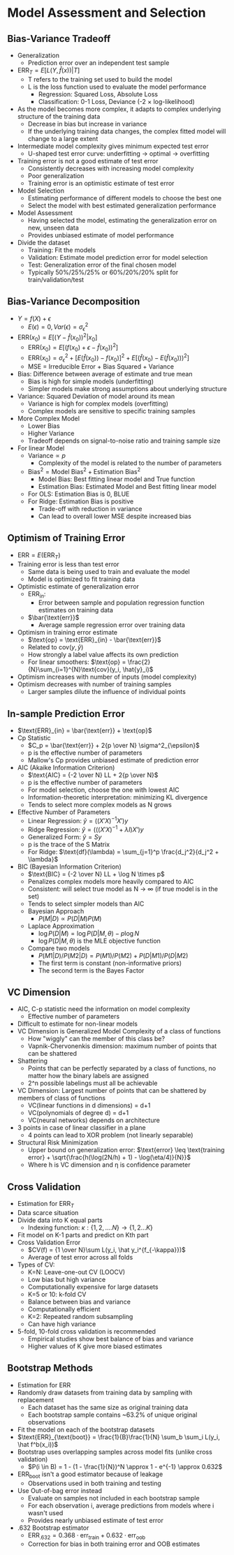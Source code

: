 # Model Assessment and Selection

## Bias-Variance Tradeoff

-   Generalization
    -   Prediction error over an independent test sample
-   $\text{ERR}_T = E[L(Y, \hat f(x)) | T]$
    -   T refers to the training set used to build the model
    -   L is the loss function used to evaluate the model performance
        -   Regression: Squared Loss, Absolute Loss
        -   Classification: 0-1 Loss, Deviance (-2 × log-likelihood)
-   As the model becomes more complex, it adapts to complex underlying structure of the training data
    -   Decrease in bias but increase in variance
    -   If the underlying training data changes, the complex fitted model will change to a large extent
-   Intermediate model complexity gives minimum expected test error
    -   U-shaped test error curve: underfitting → optimal → overfitting
-   Training error is not a good estimate of test error
    -   Consistently decreases with increasing model complexity
    -   Poor generalization
    -   Training error is an optimistic estimate of test error
-   Model Selection
    -   Estimating performance of different models to choose the best one
    -   Select the model with best estimated generalization performance
-   Model Assessment
    -   Having selected the model, estimating the generalization error on new, unseen data
    -   Provides unbiased estimate of model performance
-   Divide the dataset
    -   Training: Fit the models
    -   Validation: Estimate model prediction error for model selection
    -   Test: Generalization error of the final chosen model
    -   Typically 50%/25%/25% or 60%/20%/20% split for train/validation/test

## Bias-Variance Decomposition

-   $Y = f(X) + \epsilon$
    -   $E(\epsilon) = 0, Var(\epsilon) = \sigma^2_{\epsilon}$
-   $\text{ERR}(x_0) = E[(Y - \hat f(x_0))^2 | x_0]$
    -   $\text{ERR}(x_0) = E[(f(x_0) + \epsilon - \hat f(x_0))^2]$
    -   $\text{ERR}(x_0) = \sigma^2_{\epsilon} + [E(\hat f(x_0)) - f(x_0)]^2 + E[(\hat f(x_0) - E(\hat f(x_0)))^2]$
    -   MSE = Irreducible Error + Bias Squared + Variance
-   Bias: Difference between average of estimate and true mean
    -   Bias is high for simple models (underfitting)
    -   Simpler models make strong assumptions about underlying structure
-   Variance: Squared Deviation of model around its mean
    -   Variance is high for complex models (overfitting)
    -   Complex models are sensitive to specific training samples
-   More Complex Model
    -   Lower Bias
    -   Higher Variance
    -   Tradeoff depends on signal-to-noise ratio and training sample size
-   For linear Model
    -   $\text{Variance} \propto p$
        -   Complexity of the model is related to the number of parameters
    -   $\text{Bias}^2 = \text{Model Bias}^2 + \text{Estimation Bias}^2$
        -   Model Bias: Best fitting linear model and True function
        -   Estimation Bias: Estimated Model and Best fitting linear model
    -   For OLS: Estimation Bias is 0, BLUE
    -   For Ridge: Estimation Bias is positive
        -   Trade-off with reduction in variance
        -   Can lead to overall lower MSE despite increased bias

## Optimism of Training Error

-   $\text{ERR} = E(\text{ERR}_T)$
-   Training error is less than test error
    -   Same data is being used to train and evaluate the model
    -   Model is optimized to fit training data
-   Optimistic estimate of generalization error
    -   $\text{ERR}_{in}$:
        -   Error between sample and population regression function estimates on training data
    -   $\bar{\text{err}}$
        -   Average sample regression error over training data
-   Optimism in training error estimate
    -   $\text{op} = \text{ERR}_{in} - \bar{\text{err}}$
    -   Related to $\text{cov}(y, \hat y)$
    -   How strongly a label value affects its own prediction
    -   For linear smoothers: $\text{op} = \frac{2}{N}\sum_{i=1}^{N}\text{cov}(y_i, \hat{y}_i)$
-   Optimism increases with number of inputs (model complexity)
-   Optimism decreases with number of training samples
    -   Larger samples dilute the influence of individual points

## In-sample Prediction Error

-   $\text{ERR}_{in} = \bar{\text{err}} + \text{op}$
-   Cp Statistic
    -   $C_p = \bar{\text{err}} + 2{p \over N} \sigma^2_{\epsilon}$
    -   p is the effective number of parameters
    -   Mallow's Cp provides unbiased estimate of prediction error
-   AIC (Akaike Information Criterion)
    -   $\text{AIC} = {-2 \over N} LL + 2{p \over N}$
    -   p is the effective number of parameters
    -   For model selection, choose the one with lowest AIC
    -   Information-theoretic interpretation: minimizing KL divergence
    -   Tends to select more complex models as N grows
-   Effective Number of Parameters
    -   Linear Regression: $\hat y = ((X'X)^{-1}X')y$
    -   Ridge Regression: $\hat y = (((X'X)^{-1} + \lambda I)X')y$
    -   Generalized Form: $\hat y = S y$
    -   p is the trace of the S Matrix
    -   For Ridge: $\text{df}(\lambda) = \sum_{j=1}^p \frac{d_j^2}{d_j^2 + \lambda}$
-   BIC (Bayesian Information Criterion)
    -   $\text{BIC} = {-2 \over N} LL + \log N \times p$
    -   Penalizes complex models more heavily compared to AIC
    -   Consistent: will select true model as N → ∞ (if true model is in the set)
    -   Tends to select simpler models than AIC
    -   Bayesian Approach
        -   $P(M |D) \propto P(D |M) P(M)$
    -   Laplace Approximation
        -   $\log P(D |M) = \log P(D |M, \theta) - p \log N$
        -   $\log P(D |M, \theta)$ is the MLE objective function
    -   Compare two models
        -   $P(M1 |D) / P(M2 |D) = P(M1) / P(M2) + P(D | M1) / P(D | M2)$
        -   The first term is constant (non-informative priors)
        -   The second term is the Bayes Factor

## VC Dimension

-   AIC, C-p statistic need the information on model complexity
    -   Effective number of parameters
-   Difficult to estimate for non-linear models
-   VC Dimension is Generalized Model Complexity of a class of functions
    -   How "wiggly" can the member of this class be?
    -   Vapnik-Chervonenkis dimension: maximum number of points that can be shattered
-   Shattering
    -   Points that can be perfectly separated by a class of functions, no matter how the binary labels are assigned
    -   2^n possible labelings must all be achievable
-   VC Dimension: Largest number of points that can be shattered by members of class of functions
    -   VC(linear functions in d dimensions) = d+1
    -   VC(polynomials of degree d) = d+1
    -   VC(neural networks) depends on architecture
-   3 points in case of linear classifier in a plane
    -   4 points can lead to XOR problem (not linearly separable)
-   Structural Risk Minimization
    -   Upper bound on generalization error: $\text{error} \leq \text{training error} + \sqrt{\frac{h(\log(2N/h) + 1) - \log(\eta/4)}{N}}$
    -   Where h is VC dimension and η is confidence parameter

## Cross Validation

-   Estimation for $\text{ERR}_T$
-   Data scarce situation
-   Divide data into K equal parts
    -   Indexing function: $\kappa : \{1,2,....N\} \rightarrow \{1, 2 ... K\}$
-   Fit model on K-1 parts and predict on Kth part
-   Cross Validation Error
    -   $CV(f) = {1 \over N}\sum L(y_i, \hat y_i^{f_{-\kappa}})$
    -   Average of test error across all folds
-   Types of CV:
    -   K=N: Leave-one-out CV (LOOCV)
       - Low bias but high variance
       - Computationally expensive for large datasets
    -   K=5 or 10: k-fold CV
       - Balance between bias and variance
       - Computationally efficient
    -   K=2: Repeated random subsampling
       - Can have high variance
-   5-fold, 10-fold cross validation is recommended
    -   Empirical studies show best balance of bias and variance
    -   Higher values of K give more biased estimates

## Bootstrap Methods

-   Estimation for $\text{ERR}$
-   Randomly draw datasets from training data by sampling with replacement
    -   Each dataset has the same size as original training data
    -   Each bootstrap sample contains ~63.2% of unique original observations
-   Fit the model on each of the bootstrap datasets
-   $\text{ERR}_{\text{boot}} = \frac{1}{B}\frac{1}{N} \sum_b \sum_i L(y_i, \hat f^b(x_i))$
-   Bootstrap uses overlapping samples across model fits (unlike cross validation)
    -   $P(i \in B) = 1 - (1 - \frac{1}{N})^N \approx 1 - e^{-1} \approx 0.632$
-   $\text{ERR}_{\text{boot}}$ isn't a good estimator because of leakage
    -   Observations used in both training and testing
-   Use Out-of-bag error instead
    -   Evaluate on samples not included in each bootstrap sample
    -   For each observation i, average predictions from models where i wasn't used
    -   Provides nearly unbiased estimate of test error
-   .632 Bootstrap estimator
    -   $\text{ERR}_{.632} = 0.368 \cdot \text{err}_{\text{train}} + 0.632 \cdot \text{err}_{\text{oob}}$
    -   Correction for bias in both training error and OOB estimates 